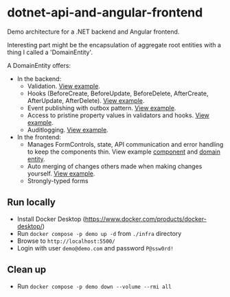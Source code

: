 # dotnet-api-and-angular-frontend

Demo architecture for a .NET backend and Angular frontend.

Interesting part might be the encapsulation of aggregate root entities with a thing I called a 'DomainEntity'.

A DomainEntity offers:

- In the backend:
  - Validation. [View example](https://github.com/nvdvlies/dotnet-api-and-angular-frontend/blob/main/src/Demo.Domain/Invoice/Validators/NotAllowedToDeleteInvoiceInStatusValidator.cs).
  - Hooks (BeforeCreate, BeforeUpdate, BeforeDelete, AfterCreate, AfterUpdate, AfterDelete). [View example](https://github.com/nvdvlies/dotnet-api-and-angular-frontend/blob/main/src/Demo.Domain/Invoice/Hooks/SynchronizeInvoicePdfHook.cs).
  - Event publishing with outbox pattern. [View example](https://github.com/nvdvlies/dotnet-api-and-angular-frontend/blob/main/src/Demo.Domain/Invoice/Hooks/InvoiceStatusEventHook.cs).
  - Access to pristine property values in validators and hooks. [View example](https://github.com/nvdvlies/dotnet-api-and-angular-frontend/blob/main/src/Demo.Domain/Invoice/Validators/NotAllowedToModifyInvoiceContentInStatusValidator.cs).
  - Auditlogging. [View example](https://github.com/nvdvlies/dotnet-api-and-angular-frontend/blob/main/src/Demo.Infrastructure/Auditlogging/InvoiceAuditlogger.cs).
- In the frontend:
  - Manages FormControls, state, API communication and error handling to keep the components thin. View example [component](https://github.com/nvdvlies/dotnet-api-and-angular-frontend/blob/main/src/Demo.WebUI/src/app/features/customers/customer-details/customer-details.component.ts) and [domain entity](https://github.com/nvdvlies/dotnet-api-and-angular-frontend/blob/main/src/Demo.WebUI/src/app/domain/invoice/invoice-domain-entity.service.ts).
  - Auto merging of changes others made when making changes yourself. [View example](https://github.com/nvdvlies/dotnet-api-and-angular-frontend/blob/main/src/Demo.WebUI/src/app/domain/shared/domain-entity-base.ts#L279).
  - Strongly-typed forms

## Run locally

- Install Docker Desktop (https://www.docker.com/products/docker-desktop/)
- Run `docker compose -p demo up -d` from `./infra` directory
- Browse to `http://localhost:5500/`
- Login with user `demo@demo.com` and password `P@ssw0rd!`

## Clean up

- Run `docker compose -p demo down --volume --rmi all`


